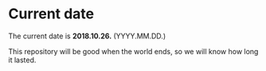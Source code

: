 # Current date

The current date is **2018.10.26.** (YYYY.MM.DD.)

This repository will be good when the world ends, so we will know how long it lasted.